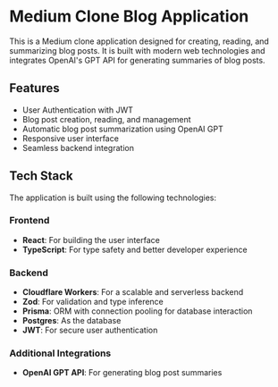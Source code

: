 # Medium Clone Blog Application

This is a Medium clone application designed for creating, reading, and summarizing blog posts. It is built with modern web technologies and integrates OpenAI's GPT API for generating summaries of blog posts.

## Features

- User Authentication with JWT
- Blog post creation, reading, and management
- Automatic blog post summarization using OpenAI GPT
- Responsive user interface
- Seamless backend integration

## Tech Stack

The application is built using the following technologies:

### Frontend
- **React**: For building the user interface
- **TypeScript**: For type safety and better developer experience

### Backend
- **Cloudflare Workers**: For a scalable and serverless backend
- **Zod**: For validation and type inference
- **Prisma**: ORM with connection pooling for database interaction
- **Postgres**: As the database
- **JWT**: For secure user authentication

### Additional Integrations
- **OpenAI GPT API**: For generating blog post summaries


